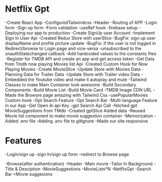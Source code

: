 # Netflix Gpt

-Create React App
-ConfiguredTailwindcss
-Header
-Routing of APP
-Login form
-Sign up form
-Form validation
-useRef hook
-firebase setup
-Deploying our app to production
-Create SignUp user Account
-Implement Sign In User Api
-Created Redux Store with userSlice
-BugFix: sign up user displayName and profile picture update
-BugFix: if the user is not logged in Redirect/browse to Login  page and vice-versa
-unsubscribed to the onauthStatechanged callback
-Add hardcoded values to the constants files
-Register for TMDB API and create an app and get access token
-Get Data from Tmdb now playing Movies list Api
-Created Custom Hook for Now Playing Movies
-Create MovieSlice
-Update Store with Movies Data
-Planning  Data for Trailer Data
-Update Store with Trailer video Data
-Embedded the Youtube video and make it autoplay and mute
-Tailwind Classes to make Main Container look awesome
-Build Secondary Components
-Build Movie List
-Build Movie Card
-TMDB Image CDN URL
-Made the Browsre page amazing with Tailwind Css
-usePopularMovies Custom hook
-Gpt Search Feature
-Gpt Search Bar
-Multi-language Feature in our App
-Get Open Ai api Key
-gpt Search Api Call
-fetched gpt MovieSuggestions from TMdb 
-Created gptSlice Added data
-Reused Movie list component to make movie suggestion container
-Memorization
-Added .env file
-Adding .env file to gitIgnore
-Made our site responsive

# Features
 -Login/sign up
     -sign In/sign up form
     -redirect to Browse page

-Browse(after authentication)
    -Header
    -Main movie
          -Tailor In Background
           -Title &  Desciption
           -MovieSuggestions
                -MovieLists*N
-NetflixGpt
     -Search Bar
     =Movie suggesions                
             